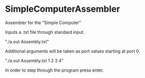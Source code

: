 # SimpleComputerAssembler
Assembler for the "Simple Computer"

Inputs a .txt file through standard input. 

"./a.out Assembly.txt"

Additional arguments will be taken as port values starting at port 0.

"./a.out Assembly.txt 1 2 3 4"

In order to step through the program press enter. 

